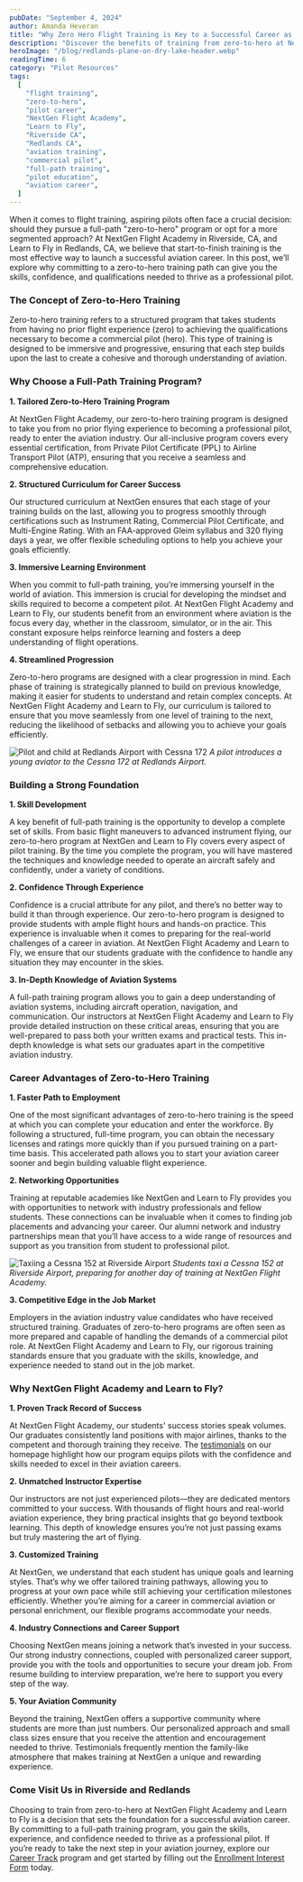 ```yaml
---
pubDate: "September 4, 2024"
author: Amanda Heveran
title: "Why Zero Hero Flight Training is Key to a Successful Career as a Pilot"
description: "Discover the benefits of training from zero-to-hero at NextGen Flight Academy in Riverside, CA, and Learn to Fly in Redlands, CA. Learn why full-path training sets the foundation for a successful aviation career."
heroImage: "/blog/redlands-plane-on-dry-lake-header.webp"
readingTime: 6
category: "Pilot Resources"
tags:
  [
    "flight training",
    "zero-to-hero",
    "pilot career",
    "NextGen Flight Academy",
    "Learn to Fly",
    "Riverside CA",
    "Redlands CA",
    "aviation training",
    "commercial pilot",
    "full-path training",
    "pilot education",
    "aviation career",
  ]
---
```


When it comes to flight training, aspiring pilots often face a crucial decision: should they pursue a full-path "zero-to-hero" program or opt for a more segmented approach? At NextGen Flight Academy in Riverside, CA, and Learn to Fly in Redlands, CA, we believe that start-to-finish training is the most effective way to launch a successful aviation career. In this post, we’ll explore why committing to a zero-to-hero training path can give you the skills, confidence, and qualifications needed to thrive as a professional pilot.

### The Concept of Zero-to-Hero Training

Zero-to-hero training refers to a structured program that takes students from having no prior flight experience (zero) to achieving the qualifications necessary to become a commercial pilot (hero). This type of training is designed to be immersive and progressive, ensuring that each step builds upon the last to create a cohesive and thorough understanding of aviation.

### Why Choose a Full-Path Training Program?

**1. Tailored Zero-to-Hero Training Program**

At NextGen Flight Academy, our zero-to-hero training program is designed to take you from no prior flying experience to becoming a professional pilot, ready to enter the aviation industry. Our all-inclusive program covers every essential certification, from Private Pilot Certificate (PPL) to Airline Transport Pilot (ATP), ensuring that you receive a seamless and comprehensive education.

**2. Structured Curriculum for Career Success**

Our structured curriculum at NextGen ensures that each stage of your training builds on the last, allowing you to progress smoothly through certifications such as Instrument Rating, Commercial Pilot Certificate, and Multi-Engine Rating. With an FAA-approved Gleim syllabus and 320 flying days a year, we offer flexible scheduling options to help you achieve your goals efficiently.

**3. Immersive Learning Environment**

When you commit to full-path training, you’re immersing yourself in the world of aviation. This immersion is crucial for developing the mindset and skills required to become a competent pilot. At NextGen Flight Academy and Learn to Fly, our students benefit from an environment where aviation is the focus every day, whether in the classroom, simulator, or in the air. This constant exposure helps reinforce learning and fosters a deep understanding of flight operations.

**4. Streamlined Progression**

Zero-to-hero programs are designed with a clear progression in mind. Each phase of training is strategically planned to build on previous knowledge, making it easier for students to understand and retain complex concepts. At NextGen Flight Academy and Learn to Fly, our curriculum is tailored to ensure that you move seamlessly from one level of training to the next, reducing the likelihood of setbacks and allowing you to achieve your goals efficiently.

![Pilot and child at Redlands Airport with Cessna 172](/blog/pilot-and-child-at-redlands-airport-with-cessna-172.jpg)
_A pilot introduces a young aviator to the Cessna 172 at Redlands Airport._

### Building a Strong Foundation

**1. Skill Development**

A key benefit of full-path training is the opportunity to develop a complete set of skills. From basic flight maneuvers to advanced instrument flying, our zero-to-hero program at NextGen and Learn to Fly covers every aspect of pilot training. By the time you complete the program, you will have mastered the techniques and knowledge needed to operate an aircraft safely and confidently, under a variety of conditions.

**2. Confidence Through Experience**

Confidence is a crucial attribute for any pilot, and there’s no better way to build it than through experience. Our zero-to-hero program is designed to provide students with ample flight hours and hands-on practice. This experience is invaluable when it comes to preparing for the real-world challenges of a career in aviation. At NextGen Flight Academy and Learn to Fly, we ensure that our students graduate with the confidence to handle any situation they may encounter in the skies.

**3. In-Depth Knowledge of Aviation Systems**

A full-path training program allows you to gain a deep understanding of aviation systems, including aircraft operation, navigation, and communication. Our instructors at NextGen Flight Academy and Learn to Fly provide detailed instruction on these critical areas, ensuring that you are well-prepared to pass both your written exams and practical tests. This in-depth knowledge is what sets our graduates apart in the competitive aviation industry.

### Career Advantages of Zero-to-Hero Training

**1. Faster Path to Employment**

One of the most significant advantages of zero-to-hero training is the speed at which you can complete your education and enter the workforce. By following a structured, full-time program, you can obtain the necessary licenses and ratings more quickly than if you pursued training on a part-time basis. This accelerated path allows you to start your aviation career sooner and begin building valuable flight experience.

**2. Networking Opportunities**

Training at reputable academies like NextGen and Learn to Fly provides you with opportunities to network with industry professionals and fellow students. These connections can be invaluable when it comes to finding job placements and advancing your career. Our alumni network and industry partnerships mean that you’ll have access to a wide range of resources and support as you transition from student to professional pilot.

![Taxiing a Cessna 152 at Riverside Airport](/blog/taxiing-a-cessna-152-at-riverside-airport.jpg)
_Students taxi a Cessna 152 at Riverside Airport, preparing for another day of training at NextGen Flight Academy._

**3. Competitive Edge in the Job Market**

Employers in the aviation industry value candidates who have received structured training. Graduates of zero-to-hero programs are often seen as more prepared and capable of handling the demands of a commercial pilot role. At NextGen Flight Academy and Learn to Fly, our rigorous training standards ensure that you graduate with the skills, knowledge, and experience needed to stand out in the job market.

### Why NextGen Flight Academy and Learn to Fly?

**1. Proven Track Record of Success**

At NextGen Flight Academy, our students' success stories speak volumes. Our graduates consistently land positions with major airlines, thanks to the competent and thorough training they receive. The [testimonials](https://flyhere.aero) on our homepage highlight how our program equips pilots with the confidence and skills needed to excel in their aviation careers.

**2. Unmatched Instructor Expertise**

Our instructors are not just experienced pilots—they are dedicated mentors committed to your success. With thousands of flight hours and real-world aviation experience, they bring practical insights that go beyond textbook learning. This depth of knowledge ensures you’re not just passing exams but truly mastering the art of flying.

**3. Customized Training**

At NextGen, we understand that each student has unique goals and learning styles. That’s why we offer tailored training pathways, allowing you to progress at your own pace while still achieving your certification milestones efficiently. Whether you’re aiming for a career in commercial aviation or personal enrichment, our flexible programs accommodate your needs.

**4. Industry Connections and Career Support**

Choosing NextGen means joining a network that’s invested in your success. Our strong industry connections, coupled with personalized career support, provide you with the tools and opportunities to secure your dream job. From resume building to interview preparation, we’re here to support you every step of the way.

**5. Your Aviation Community**

Beyond the training, NextGen offers a supportive community where students are more than just numbers. Our personalized approach and small class sizes ensure that you receive the attention and encouragement needed to thrive. Testimonials frequently mention the family-like atmosphere that makes training at NextGen a unique and rewarding experience.

### Come Visit Us in Riverside and Redlands

Choosing to train from zero-to-hero at NextGen Flight Academy and Learn to Fly is a decision that sets the foundation for a successful aviation career. By committing to a full-path training program, you gain the skills, experience, and confidence needed to thrive as a professional pilot. If you’re ready to take the next step in your aviation journey, explore our [Career Track](https://flyhere.aero/training-programs/career) program and get started by filling out the [Enrollment Interest Form](https://flyhere.aero/enrollment) today.

